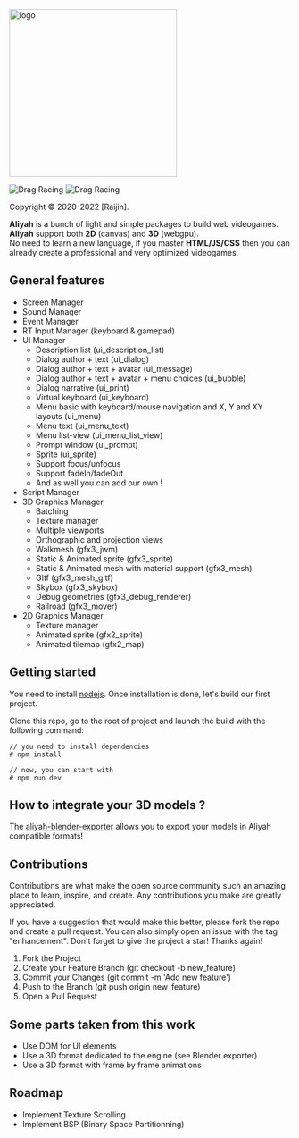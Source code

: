 <img src="https://sprightly-beijinho.netlify.app/assets/images/logo-9849da864a27064e12d65e3ceffb5488.jpg" alt="logo" width="300"/>

![Drag Racing](https://img.shields.io/badge/lang-javascript-f39f37) ![Drag Racing](https://img.shields.io/badge/release-v1.0.0-blue)

Copyright © 2020-2022 [Raijin].

**Aliyah** is a bunch of light and simple packages to build web videogames.    
**Aliyah** support both **2D** (canvas) and **3D** (webgpu).    
No need to learn a new language, if you master **HTML/JS/CSS** then you can already create a professional and very optimized videogames.

## General features
- Screen Manager
- Sound Manager
- Event Manager
- RT Input Manager (keyboard & gamepad)
- UI Manager
    - Description list (ui_description_list)
    - Dialog author + text (ui_dialog)
    - Dialog author + text + avatar (ui_message)
    - Dialog author + text + avatar + menu choices (ui_bubble)
    - Dialog narrative (ui_print)
    - Virtual keyboard (ui_keyboard)
    - Menu basic with keyboard/mouse navigation and X, Y and XY layouts (ui_menu)
    - Menu text (ui_menu_text)
    - Menu list-view (ui_menu_list_view)
    - Prompt window (ui_prompt)
    - Sprite (ui_sprite)
    - Support focus/unfocus
    - Support fadeIn/fadeOut
    - And as well you can add our own !
- Script Manager
- 3D Graphics Manager
    - Batching
    - Texture manager
    - Multiple viewports
    - Orthographic and projection views
    - Walkmesh (gfx3_jwm)
    - Static & Animated sprite (gfx3_sprite)
    - Static & Animated mesh with material support (gfx3_mesh)
    - Gltf (gfx3_mesh_gltf)
    - Skybox (gfx3_skybox)
    - Debug geometries (gfx3_debug_renderer)
    - Railroad (gfx3_mover)
- 2D Graphics Manager
    - Texture manager
    - Animated sprite (gfx2_sprite)
    - Animated tilemap (gfx2_map)

## Getting started
You need to install [nodejs](https://nodejs.org/en/download/). 
Once installation is done, let's build our first project.     

Clone this repo, go to the root of project and launch the build with the following command:
```
// you need to install dependencies
# npm install

// now, you can start with
# npm run dev
```

## How to integrate your 3D models ?
The [aliyah-blender-exporter](https://github.com/Anuban-corp/aliyah-blender-exporter) allows you to export your models in Aliyah compatible formats!

## Contributions
Contributions are what make the open source community such an amazing place to learn, inspire, and create. Any contributions you make are greatly appreciated.

If you have a suggestion that would make this better, please fork the repo and create a pull request. You can also simply open an issue with the tag "enhancement". Don't forget to give the project a star! Thanks again!    

1. Fork the Project
2. Create your Feature Branch (git checkout -b new_feature)
3. Commit your Changes (git commit -m 'Add new feature')
4. Push to the Branch (git push origin new_feature)
5. Open a Pull Request

## Some parts taken from this work
- Use DOM for UI elements
- Use a 3D format dedicated to the engine (see Blender exporter)
- Use a 3D format with frame by frame animations

## Roadmap
- Implement Texture Scrolling
- Implement BSP (Binary Space Partitionning)
